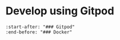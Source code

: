 # Develop using Gitpod

```{include} ../../../CONTRIBUTING.md
:start-after: "### Gitpod"
:end-before: "### Docker"
```
